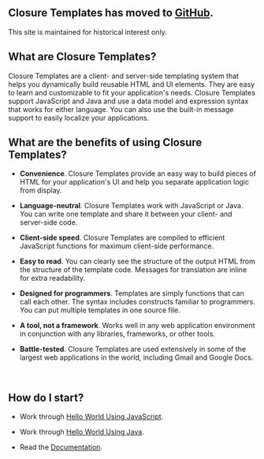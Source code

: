 ## Closure Templates has moved to [GitHub](https://github.com/google/closure-templates). ##

This site is maintained for historical interest only.

## What are Closure Templates? ##

Closure Templates are a client- and server-side templating system that helps you dynamically build reusable HTML and UI elements. They are easy to learn and customizable to fit your application's needs. Closure Templates support JavaScript and Java and use a data model and expression syntax that works for either language. You can also use the built-in message support to easily localize your applications.


## What are the benefits of using Closure Templates? ##

  * **Convenience**. Closure Templates provide an easy way to build pieces of HTML for your application's UI and help you separate application logic from display.

  * **Language-neutral**. Closure Templates work with JavaScript or Java. You can write one template and share it between your client- and server-side code.

  * **Client-side speed**. Closure Templates are compiled to efficient JavaScript functions for maximum client-side performance.

  * **Easy to read**. You can clearly see the structure of the output HTML from the structure of the template code. Messages for translation are inline for extra readability.

  * **Designed for programmers**. Templates are simply functions that can call each other. The syntax includes constructs familiar to programmers. You can put multiple templates in one source file.

  * **A tool, not a framework**. Works well in any web application environment in conjunction with any libraries, frameworks, or other tools.

  * **Battle-tested**. Closure Templates are used extensively in some of the largest web applications in the world, including Gmail and Google Docs.

<br>
<h2>How do I start?</h2>

<ul><li>Work through <a href='http://code.google.com/closure/templates/docs/helloworld_js.html'>Hello World Using JavaScript</a>.</li></ul>

<ul><li>Work through <a href='http://code.google.com/closure/templates/docs/helloworld_java.html'>Hello World Using Java</a>.</li></ul>

<ul><li>Read the <a href='http://code.google.com/closure/templates/docs/overview.html'>Documentation</a>.